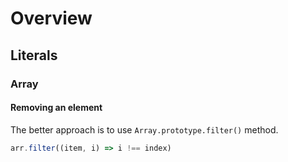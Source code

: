 # Overview

## Literals

### Array

#### Removing an element
The better approach is to use `Array.prototype.filter()` method.

```js
arr.filter((item, i) => i !== index)
```